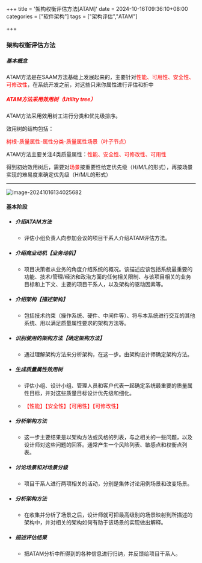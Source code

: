 +++
title = '架构权衡评估方法[ATAM]'
date = 2024-10-16T09:36:10+08:00
categories = ["软件架构"]
tags = ["架构评估","ATAM"]

+++



### 架构权衡评估方法





##### 基本概念

ATAM方法是在SAAM方法基础上发展起来的，主要针对<font color='red'>性能、可用性、安全性、可修改性</font>，在系统开发之前，对这些只来你属性进行评估和折中





##### <font color='red'>ATAM方法采用效用树（Utility tree）</font>

ATAM方法采用效用树工进行分类和优先级排序。

效用树的结构包括：

<font color='red'>树根-质量属性-属性分类-质量属性场景（叶子节点）</font>

ATAM方法主要关注4类质量属性：<font color='red'>性能、安全性、可修改性、可用性</font>

得到初始效用树后，需要对<font color='red'>场景</font>按重要性给定优先级（H/M/L的形式），再按场景实现的难易度来确定优先级（H/M/L的形式）





---



![image-20241016134025682](https://filestore.lifepoem.fun/know/202410161340737.png)





#### 基本阶段

- ##### 介绍ATAM方法

  - 评估小组负责人向参加会议的项目干系人介绍ATAM评估方法。

- ##### 介绍商业动机【业务动机】

  - 项目决策者从业务的角度介绍系统的概况。该描述应该包括系统最重要的功能、技术/管理/经济和政治方面的任何相关限制、与该项目相关的业务目标和上下文、主要的项目干系人，以及架构的驱动因素等。

- ##### 介绍架构【描述架构】

  - 包括技术约束（操作系统、硬件、中间件等）、将与本系统进行交互的其他系统、用以满足质量属性要求的架构方法等。

- ##### 识别使用的架构方法【确定架构方法】

  - 通过理解架构方法来分析架构，在这一步。由架构设计师确定架构方法。

- ##### 生成质量属性效用树

  - 评估小组、设计小组、管理人员和客户代表一起确定系统最重要的质量属性目标，并对这些质量目标设计优先级和细化。

  - <font color='red'>【性能】【安全性】【可用性】【可修改性】</font>

- ##### 分析架构方法

  - 这一步主要结果是以架构方法或风格的列表，与之相关的一些问题，以及设计师对这些问题的回答。通常产生一个风险列表、敏感点和权衡点列表。

- ##### 讨论场景和对场景分级

  - 项目干系人进行两项相关的活动，分别是集体讨论用例场景和改变场景。

- ##### 分析架构方法

  - 在收集并分析了场景之后，设计师就可把最高级别的场景映射到所描述的架构中，并对相关的架构如何有助于该场景的实现做出解释。

- ##### 描述评估结果

  - 把ATAM分析中所得到的各种信息进行归纳，并反馈给项目干系人。
